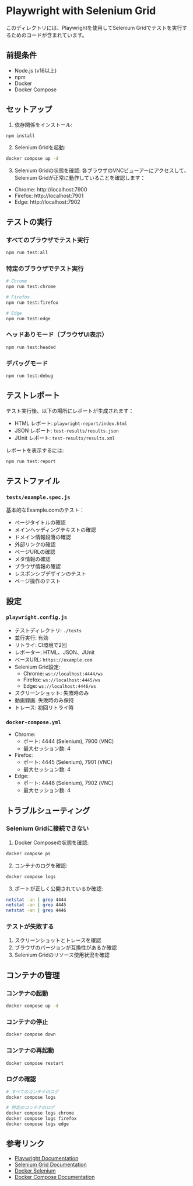 # Playwright with Selenium Grid

このディレクトリには、Playwrightを使用してSelenium Gridでテストを実行するためのコードが含まれています。

## 前提条件

- Node.js (v16以上)
- npm
- Docker
- Docker Compose

## セットアップ

1. 依存関係をインストール:
```bash
npm install
```

2. Selenium Gridを起動:
```bash
docker compose up -d
```

3. Selenium Gridの状態を確認:
各ブラウザのVNCビューアーにアクセスして、Selenium Gridが正常に動作していることを確認します：
- Chrome: http://localhost:7900
- Firefox: http://localhost:7901
- Edge: http://localhost:7902

## テストの実行

### すべてのブラウザでテスト実行
```bash
npm run test:all
```

### 特定のブラウザでテスト実行
```bash
# Chrome
npm run test:chrome

# Firefox
npm run test:firefox

# Edge
npm run test:edge
```

### ヘッドありモード（ブラウザUI表示）
```bash
npm run test:headed
```

### デバッグモード
```bash
npm run test:debug
```

## テストレポート

テスト実行後、以下の場所にレポートが生成されます：
- HTML レポート: `playwright-report/index.html`
- JSON レポート: `test-results/results.json`
- JUnit レポート: `test-results/results.xml`

レポートを表示するには:
```bash
npm run test:report
```

## テストファイル

### `tests/example.spec.js`
基本的なExample.comのテスト：
- ページタイトルの確認
- メインヘッディングテキストの確認
- ドメイン情報段落の確認
- 外部リンクの確認
- ページURLの確認
- メタ情報の確認
- ブラウザ情報の確認
- レスポンシブデザインのテスト
- ページ操作のテスト

## 設定

### `playwright.config.js`
- テストディレクトリ: `./tests`
- 並行実行: 有効
- リトライ: CI環境で2回
- レポーター: HTML、JSON、JUnit
- ベースURL: `https://example.com`
- Selenium Grid設定:
  - Chrome: `ws://localhost:4444/ws`
  - Firefox: `ws://localhost:4445/ws`
  - Edge: `ws://localhost:4446/ws`
- スクリーンショット: 失敗時のみ
- 動画録画: 失敗時のみ保持
- トレース: 初回リトライ時

### `docker-compose.yml`
- Chrome:
  - ポート: 4444 (Selenium), 7900 (VNC)
  - 最大セッション数: 4
- Firefox:
  - ポート: 4445 (Selenium), 7901 (VNC)
  - 最大セッション数: 4
- Edge:
  - ポート: 4446 (Selenium), 7902 (VNC)
  - 最大セッション数: 4

## トラブルシューティング

### Selenium Gridに接続できない
1. Docker Composeの状態を確認:
```bash
docker compose ps
```

2. コンテナのログを確認:
```bash
docker compose logs
```

3. ポートが正しく公開されているか確認:
```bash
netstat -an | grep 4444
netstat -an | grep 4445
netstat -an | grep 4446
```

### テストが失敗する
1. スクリーンショットとトレースを確認
2. ブラウザのバージョンが互換性があるか確認
3. Selenium Gridのリソース使用状況を確認

## コンテナの管理

### コンテナの起動
```bash
docker compose up -d
```

### コンテナの停止
```bash
docker compose down
```

### コンテナの再起動
```bash
docker compose restart
```

### ログの確認
```bash
# すべてのコンテナのログ
docker compose logs

# 特定のコンテナのログ
docker compose logs chrome
docker compose logs firefox
docker compose logs edge
```

## 参考リンク

- [Playwright Documentation](https://playwright.dev/)
- [Selenium Grid Documentation](https://www.selenium.dev/documentation/grid/)
- [Docker Selenium](https://github.com/SeleniumHQ/docker-selenium)
- [Docker Compose Documentation](https://docs.docker.com/compose/) 